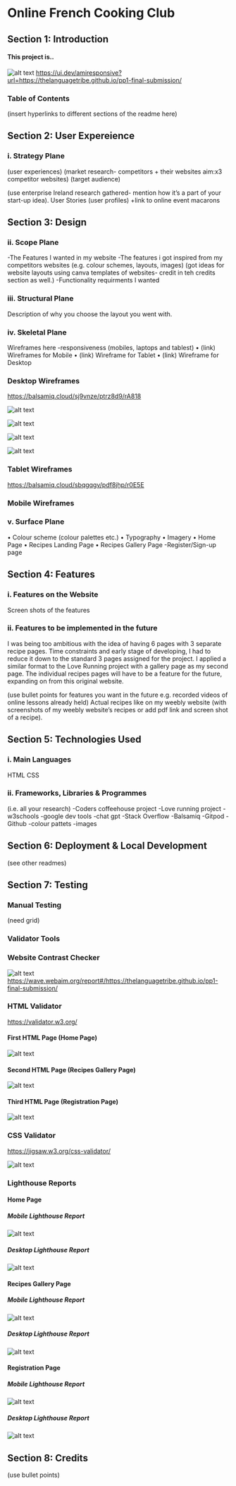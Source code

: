 # Online French Cooking Club

## Section 1: Introduction
#### This project is..

![alt text](assets/images/readme-file-screenshots/ui.dev-amiresponsive-website-checker-1.png)
https://ui.dev/amiresponsive?url=https://thelanguagetribe.github.io/pp1-final-submission/

### Table of Contents

(insert hyperlinks to different sections of the readme here)

## Section 2: User Expereience

### i. Strategy Plane
(user experiences) (market research- competitors + their websites aim:x3 competitor websites) (target audience)

(use enterprise Ireland research gathered- mention how it’s a part of your start-up idea).
User Stories (user profiles)
+link to online event macarons

## Section 3: Design

### ii. Scope Plane
-The Features I wanted in my website
-The features i got inspired from my competitors websites
(e.g. colour schemes, layouts, images)
(got ideas for website layouts using canva templates of websites- credit in teh credits section as well.)
-Functionality requirments I wanted

### iii. Structural Plane

Description of why you choose the layout you went with.

### iv. Skeletal Plane

Wireframes here
-responsiveness (mobiles, laptops and tablest)
•	(link) Wireframes for Mobile
•	(link) Wireframe for Tablet
•	(link) Wireframe for Desktop

### Desktop Wireframes
https://balsamiq.cloud/sj9vnze/ptrz8d9/rA818

![alt text](assets/images/readme-file-screenshots/1-desktop-wireframe-home-page.png)

![alt text](assets/images/readme-file-screenshots/2-desktop-recipes-landing-page.png)

![alt text](assets/images/readme-file-screenshots/3-desktop-recipe-page-1.png)

![alt text](assets/images/readme-file-screenshots/4-registration-page.png)

### Tablet Wireframes
https://balsamiq.cloud/sbqgqgv/pdf8jhp/r0E5E

### Mobile Wireframes

### v. Surface Plane

•	Colour scheme (colour palettes etc.)
•	Typography
•	Imagery
•	Home Page
•	Recipes Landing Page
•	Recipes Gallery Page
-Register/Sign-up page

## Section 4: Features

### i. Features on the Website

Screen shots of the features

### ii. Features to be implemented in the future
I was being too ambitious with the idea of having 6 pages with 3 separate recipe pages. Time constraints and early stage of developing, I had to reduce it down to the standard 3 pages assigned for the project.
I applied a similar format to the Love Running project with a gallery page as my second page. 
The individual recipes pages will have to be a feature for the future, expanding on from this original website.

(use bullet points for features you want in the future e.g. recorded videos of online lessons already held)
Actual recipes like on my weebly website (with screenshots of my weebly website’s recipes or add pdf link and screen shot of a recipe).

## Section 5: Technologies Used

### i. Main Languages

HTML
CSS

### ii. Frameworks, Libraries & Programmes

(i.e. all your research)
-Coders coffeehouse project
-Love running project
-w3schools
-google dev tools
-chat gpt
-Stack Overflow
-Balsamiq
-Gitpod
-Github
-colour pattets
-images

## Section 6: Deployment & Local Development

(see other readmes)

## Section 7: Testing

### Manual Testing
(need grid)


### Validator Tools

### Website Contrast Checker

![alt text](assets/images/readme-file-screenshots/colour-contrast-report(webaim)-2.png)
https://wave.webaim.org/report#/https://thelanguagetribe.github.io/pp1-final-submission/

### HTML Validator
https://validator.w3.org/ 

#### First HTML Page (Home Page)
![alt text](assets/images/readme-file-screenshots/first-html-page-validator-testing.png)

#### Second HTML Page (Recipes Gallery Page)
![alt text](assets/images/readme-file-screenshots/second-html-page-validator-testing.png)

#### Third HTML Page (Registration Page)
![alt text](assets/images/readme-file-screenshots/third-html-page-validator-testing.png)


### CSS Validator
https://jigsaw.w3.org/css-validator/

![alt text](assets/images/readme-file-screenshots/css-page-validator-testing.png)

### Lighthouse Reports

#### Home Page
##### Mobile Lighthouse Report
![alt text](assets/images/readme-file-screenshots/first-page-lighthouse-report-mobile.png)
##### Desktop Lighthouse Report
![alt text](assets/images/readme-file-screenshots/first-page-lighthouse-report-desktop.png)

#### Recipes Gallery Page
##### Mobile Lighthouse Report
![alt text](assets/images/readme-file-screenshots/second-page-lighthouse-report-mobile.png)

##### Desktop Lighthouse Report
![alt text](assets/images/readme-file-screenshots/second-page-lighthouse-report-desktop.png)

#### Registration Page
##### Mobile Lighthouse Report
![alt text](assets/images/readme-file-screenshots/third-page-lighthouse-report-mobile.png)
##### Desktop Lighthouse Report
![alt text](assets/images/readme-file-screenshots/third-page-lighthouse-report-desktop.png)


## Section 8: Credits
(use bullet points)